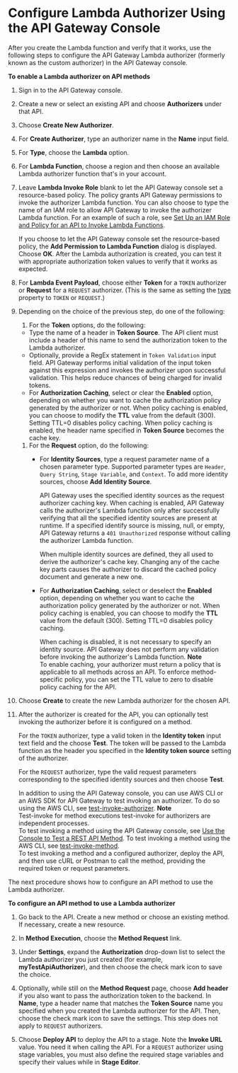 # Configure Lambda Authorizer Using the API Gateway Console<a name="configure-api-gateway-lambda-authorization-with-console"></a>

 After you create the Lambda function and verify that it works, use the following steps to configure the API Gateway Lambda authorizer \(formerly known as the custom authorizer\) in the API Gateway console\. 

**To enable a Lambda authorizer on API methods**

1.  Sign in to the API Gateway console\. 

1.  Create a new or select an existing API and choose **Authorizers** under that API\. 

1.  Choose **Create New Authorizer**\. 

1.  For **Create Authorizer**, type an authorizer name in the **Name** input field\. 

1.  For **Type**, choose the **Lambda** option\. 

1.  For **Lambda Function**, choose a region and then choose an available Lambda authorizer function that's in your account\. 

1.  Leave **Lambda Invoke Role** blank to let the API Gateway console set a resource\-based policy\. The policy grants API Gateway permissions to invoke the authorizer Lambda function\. You can also choose to type the name of an IAM role to allow API Gateway to invoke the authorizer Lambda function\. For an example of such a role, see [Set Up an IAM Role and Policy for an API to Invoke Lambda Functions](integrating-api-with-aws-services-lambda.md#api-as-lambda-proxy-setup-iam-role-policies)\. 

    If you choose to let the API Gateway console set the resource\-based policy, the **Add Permission to Lambda Function** dialog is displayed\. Choose **OK**\. After the Lambda authorization is created, you can test it with appropriate authorization token values to verify that it works as expected\. 

1.  For **Lambda Event Payload**, choose either **Token** for a `TOKEN` authorizer or **Request** for a `REQUEST` authorizer\. \(This is the same as setting the [type](https://docs.aws.amazon.com/apigateway/api-reference/resource/authorizer/#type) property to `TOKEN` or `REQUEST`\.\) 

1. Depending on the choice of the previous step, do one of the following:

   1.  For the **Token** options, do the following: 
      + Type the name of a header in **Token Source**\. The API client must include a header of this name to send the authorization token to the Lambda authorizer\. 
      + Optionally, provide a RegEx statement in `Token Validation` input field\. API Gateway performs initial validation of the input token against this expression and invokes the authorizer upon successful validation\. This helps reduce chances of being charged for invalid tokens\.
      + For **Authorization Caching**, select or clear the **Enabled** option, depending on whether you want to cache the authorization policy generated by the authorizer or not\. When policy caching is enabled, you can choose to modify the **TTL** value from the default \(300\)\. Setting TTL=0 disables policy caching\. When policy caching is enabled, the header name specified in **Token Source** becomes the cache key\.

   1. For the **Request** option, do the following:
      + For **Identity Sources**, type a request parameter name of a chosen parameter type\. Supported parameter types are `Header`, `Query String`, `Stage Variable`, and `Context`\. To add more identity sources, choose **Add Identity Source**\. 

        API Gateway uses the specified identity sources as the request authorizer caching key\. When caching is enabled, API Gateway calls the authorizer's Lambda function only after successfully verifying that all the specified identity sources are present at runtime\. If a specified identify source is missing, null, or empty, API Gateway returns a `401 Unauthorized` response without calling the authorizer Lambda function\. 

        When multiple identity sources are defined, they all used to derive the authorizer's cache key\. Changing any of the cache key parts causes the authorizer to discard the cached policy document and generate a new one\.
      + For **Authorization Caching**, select or deselect the **Enabled** option, depending on whether you want to cache the authorization policy generated by the authorizer or not\. When policy caching is enabled, you can choose to modify the **TTL** value from the default \(300\)\. Setting TTL=0 disables policy caching\.

        When caching is disabled, it is not necessary to specify an identity source\. API Gateway does not perform any validation before invoking the authorizer's Lambda function\.
**Note**  
 To enable caching, your authorizer must return a policy that is applicable to all methods across an API\. To enforce method\-specific policy, you can set the TTL value to zero to disable policy caching for the API\. 

1. Choose **Create** to create the new Lambda authorizer for the chosen API\.

1.  After the authorizer is created for the API, you can optionally test invoking the authorizer before it is configured on a method\. 

    For the `TOKEN` authorizer, type a valid token in the **Identity token** input text field and the choose **Test**\. The token will be passed to the Lambda function as the header you specified in the **Identity token source** setting of the authorizer\. 

    For the `REQUEST` authorizer, type the valid request parameters corresponding to the specified identity sources and then choose **Test**\. 

    In addition to using the API Gateway console, you can use AWS CLI or an AWS SDK for API Gateway to test invoking an authorizer\. To do so using the AWS CLI, see [test\-invoke\-authorizer](https://docs.aws.amazon.com/cli/latest/reference/apigateway/test-invoke-authorizer.html)\. 
**Note**  
Test\-invoke for method executions test\-invoke for authorizers are independent processes\.   
To test invoking a method using the API Gateway console, see [Use the Console to Test a REST API Method](how-to-test-method.md)\. To test invoking a method using the AWS CLI, see [test\-invoke\-method](https://docs.aws.amazon.com/cli/latest/reference/apigateway/test-invoke-method.html)\.   
To test invoking a method and a configured authorizer, deploy the API, and then use cURL or Postman to call the method, providing the required token or request parameters\.

 The next procedure shows how to configure an API method to use the Lambda authorizer\. 

**To configure an API method to use a Lambda authorizer**

1.  Go back to the API\. Create a new method or choose an existing method\. If necessary, create a new resource\. 

1.  In **Method Execution**, choose the **Method Request** link\. 

1.  Under **Settings**, expand the **Authorization** drop\-down list to select the Lambda authorizer you just created \(for example, **myTestApiAuthorizer**\), and then choose the check mark icon to save the choice\. 

1.  Optionally, while still on the **Method Request** page, choose **Add header** if you also want to pass the authorization token to the backend\. In **Name**, type a header name that matches the **Token Source** name you specified when you created the Lambda authorizer for the API\. Then, choose the check mark icon to save the settings\. This step does not apply to `REQUEST` authorizers\. 

1. Choose **Deploy API** to deploy the API to a stage\. Note the **Invoke URL** value\. You need it when calling the API\. For a `REQUEST` authorizer using stage variables, you must also define the required stage variables and specify their values while in **Stage Editor**\. 